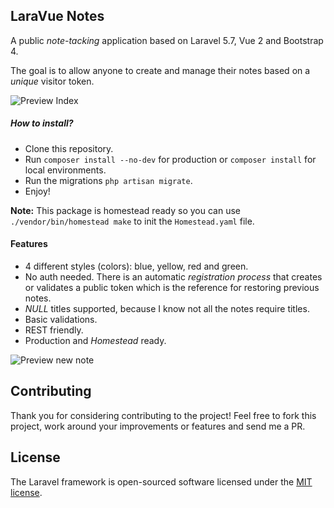 
## LaraVue Notes

A public *note-tacking* application based on Laravel 5.7, Vue 2 and Bootstrap 4.

The goal is to allow anyone to create and manage their notes based on a *unique* visitor token.

![Preview Index](https://i.imgur.com/IKWTu0x.png)

##### How to install?

- Clone this repository.
- Run `composer install --no-dev` for production or `composer install` for local environments.
- Run the migrations `php artisan migrate`.
- Enjoy!

**Note:** This package is homestead ready so you can use `./vendor/bin/homestead make` to init the `Homestead.yaml` file.

#### Features

- 4 different styles (colors): blue, yellow, red and green.
- No auth needed. There is an automatic *registration process* that creates or validates a public token which is the reference for restoring previous notes.
- *NULL* titles supported, because I know not all the notes require titles.
- Basic validations.
- REST friendly.
- Production and *Homestead* ready.

![Preview new note](https://i.imgur.com/I5k54GH.png)

## Contributing

Thank you for considering contributing to the project! Feel free to fork this project, work around your improvements or features and send me a PR.

## License

The Laravel framework is open-sourced software licensed under the [MIT license](https://opensource.org/licenses/MIT).
